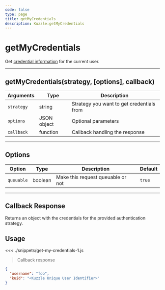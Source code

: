 ```yaml
---
code: false
type: page
title: getMyCredentials
description: Kuzzle:getMyCredentials
---
```


# getMyCredentials

Get [credential information](/core/1/guides/essentials/user-authentication#user-credentials) for the current user.

---

## getMyCredentials(strategy, [options], callback)

| Arguments  | Type        | Description                               |
| ---------- | ----------- | ----------------------------------------- |
| `strategy` | string      | Strategy you want to get credentials from |
| `options`  | JSON object | Optional parameters                       |
| `callback` | function    | Callback handling the response            |

---

## Options

| Option     | Type    | Description                       | Default |
| ---------- | ------- | --------------------------------- | ------- |
| `queuable` | boolean | Make this request queuable or not | `true`  |

---

## Callback Response

Returns an object with the credentials for the provided authentication strategy.

## Usage

<<< ./snippets/get-my-credentials-1.js

> Callback response

```json
{
  "username": "foo",
  "kuid": "<Kuzzle Unique User Identifier>"
}
```

